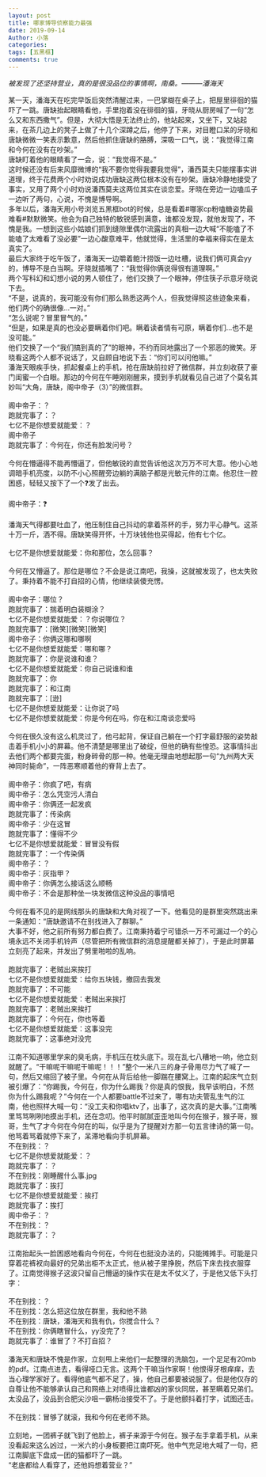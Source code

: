 ```yaml
---
layout: post
title: 哪家博导侦察能力最强
date: 2019-09-14
Author: 小落
categories: 
tags: [五黑框]
comments: true
---
```

*被发现了还坚持营业，真的是很没品位的事情啊，南桑。———潘海天*


某一天，潘海天在吃完早饭后突然清醒过来，一巴掌糊在桌子上，把屋里徘徊的猫吓了一跳。唐缺抬起眼睛看他，手里抱着没在徘徊的猫，牙晓从厨房喊了一句“怎么又和东西撒气”。但是，大彻大悟是无法终止的，他站起来，又坐下，又站起来，在茶几边上的凳子上做了十几个深蹲之后，他停了下来，对目瞪口呆的牙晓和唐缺微微一笑表示歉意，然后他抓住唐缺的胳膊，深吸一口气，说：“我觉得江南和今何在没有在吵架。”<br>
唐缺盯着他的眼睛看了一会，说：“我觉得不是。”<br>
这时候还没有后来风靡微博的“我不要你觉得我要我觉得”，潘西莫夫只能摆事实讲道理，终于花费两个小时劝说成功唐缺这两位根本没有在吵架。唐缺冷静地接受了事实，又用了两个小时劝说潘西莫夫这两位其实在谈恋爱。牙晓在旁边一边嗑瓜子一边听了两句，心说，不愧是博导啊。<br>
多年以后，潘海天用小号浏览五黑框bot的时候，总是看着#哪家cp粉嗑糖姿势最难看#默默微笑。他会为自己独特的敏锐感到满意，谁都没发现，就他发现了，不愧是我。一想到这些小姑娘们抓到缝隙里偶尔流露出的真相一边大喊“不能嗑了不能嗑了太难看了没必要”一边心酸意难平，他就觉得，生活里的幸福来得实在是太真实了。<br>
最后大家终于吃午饭了，潘海天一边嚼着鲍汁捞饭一边吐槽，说我们俩可真会yy的，博导不是白当啊。牙晓就插嘴了：“我觉得你俩说得很有道理啊。”<br>
两个写科幻和幻想小说的男人顿住了，他们交换了一个眼神，停住筷子示意牙晓说下去。<br>
“不是，说真的，我可能没有你们那么熟悉这两个人，但我觉得照这些迹象来看，他们两个的确很像…一对。”<br>
“怎么说呢？冒里冒气的。”<br>
“但是，如果是真的也没必要瞒着你们吧。瞒着读者情有可原，瞒着你们…也不是没可能。”<br>
他们交换了一个“我们搞到真的了”的眼神，不约而同地露出了一个邪恶的微笑。牙晓看这两个人都不说话了，又自顾自地说下去：“你们可以问他嘛。”<br>
潘海天眼疾手快，抓起餐桌上的手机，抢在唐缺前拉好了微信群，并立刻收获了豪门闺蜜一个白眼。那边的今何在午睡刚刚醒来，摸到手机就看见自己进了个莫名其妙叫“大角，唐缺，阁中帝子（3）”的微信群。<br><br>
阁中帝子：？<br>
跑就完事了：？<br>
七亿不是你想爱就能爱：？<br>
阁中帝子<br>
跑就完事了：今何在，你还有脸发问号？<br><br>
今何在懵逼得不能再懵逼了，但他敏锐的直觉告诉他这次万万不可大意。他小心地调暗手机亮度，以防不小心照醒旁边躺的满脑子都是光敏元件的江南。他忍住一腔困惑，轻轻又按下了一个❓发了出去。<br><br>
阁中帝子：❓<br><br>
潘海天气得都要吐血了，他压制住自己抖动的拿着茶杯的手，努力平心静气。这茶十万一斤，洒不得。唐缺笑得开怀，十万块钱他也买得起，他有七个亿。<br><br>
七亿不是你想爱就能爱：你和那位，怎么回事？<br><br>
今何在又懵逼了。那位是哪位？不会是说江南吧，我操，这就被发现了，也太失败了。秉持着不能不打自招的心情，他继续装傻充愣。<br><br>
阁中帝子：哪位？<br>
跑就完事了：揣着明白装糊涂？<br>
七亿不是你想爱就能爱：？你说哪位？<br>
跑就完事了：[微笑][微笑][微笑]<br>
阁中帝子：你俩这哪和哪啊<br>
七亿不是你想爱就能爱：哪和哪？<br>
跑就完事了：你是说谁和谁？<br>
七亿不是你想爱就能爱：你自己说谁和谁<br>
跑就完事了：你<br>
跑就完事了：和江南<br>
跑就完事了：[逊]<br>
七亿不是你想爱就能爱：让你说了吗<br>
七亿不是你想爱就能爱：你是今何在吗，你在和江南谈恋爱吗<br><br>
今何在很久没有这么机灵过了，他弓起背，保证自己躺在一个打字最舒服的姿势敲击着手机小小的屏幕。他不清楚是哪里出了破绽，但他的确有些惶恐。这事情抖出去他们两个都要完蛋，粉身碎骨的那一种。他毫无理由地想起那一句“九州两大天神同时毙命”，一阵恶寒顺着他的脊背上去了。<br><br>
阁中帝子：你疯了吧，有病<br>
阁中帝子：怎么凭空污人清白<br>
阁中帝子：你俩还一起发疯<br>
跑就完事了：传染病<br>
阁中帝子：少在这冒<br>
跑就完事了：懂得不少<br>
七亿不是你想爱就能爱：冒冒没有假<br>
跑就完事了：一个传染俩<br>
阁中帝子：？<br>
阁中帝子：灰指甲？<br>
阁中帝子：你俩怎么接话这么顺畅<br>
阁中帝子：不会是那种坐一块发微信这种没品的事情吧<br><br>
今何在看不见的是网线那头的唐缺和大角对视了一下。他看见的是群里突然跳出来一条通知：“唐缺邀请不在别找进入了群聊。”<br>
大事不好，他之前所有努力都白费了。江南秉持着宁可错杀一万不可漏过一个的心境永远不关闭手机铃声（尽管把所有微信群的消息提醒都关掉了），于是此时屏幕立刻亮了起来，并发出了劈里啪啦的乱响。<br><br>
跑就完事了：老贼出来挨打<br>
七亿不是你想爱就能爱：给你五块钱，撤回去我发<br>
跑就完事了：不可能<br>
七亿不是你想爱就能爱：老贼出来挨打<br>
跑就完事了：老贼出来挨打<br>
跑就完事了：今何在，你也等着<br>
七亿不是你想爱就能爱：这事没完<br>
跑就完事了：这事绝对没完<br><br>
江南不知道哪里学来的臭毛病，手机压在枕头底下。现在乱七八糟地一响，他立刻就醒了。“干嘛呢干嘛呢干嘛呢！！！”整个一米八三的身子骨用尽力气了喊了一句，然后又缩回了被子里。今何在从背后给他一脚踹在腰窝上。江南的起床气立刻被引爆了：“你踢我，今何在，你为什么踢我？你是真的恨我，我早该明白，不然你为什么踢我呢？”今何在一个人都要battle不过来了，哪有功夫管乱生气的江南，他也照样大喊一句：“没工夫和你唱ktv了，出事了，这次真的是大事。”江南嘴里骂骂咧咧地摸出手机，还在念叨。他平时腻腻歪歪地叫今何在猴子，猴子哥，猴哥，生气了才今何在今何在的叫，似乎是为了提醒对方那一句五言律诗的第一句。他骂着骂着就停下来了，呆滞地看向手机屏幕。<br>
不在别找：？<br>
七亿不是你想爱就能爱：？<br>
跑就完事了：？<br>
不在别找：刚睡醒什么事.jpg<br>
跑就完事了：挨打<br>
七亿不是你想爱就能爱：挨打<br>
跑就完事了：挨打<br>
阁中帝子：？<br>
不在别找：？<br>
跑就完事了：？<br><br>
江南抬起头一脸困惑地看向今何在，今何在也挺没办法的，只能摊摊手。可能是只穿着花裤衩向最好的兄弟出柜不太正式，他从被子里挣脱，然后下床去找衣服穿了。江南觉得猴子这波只留自己懵逼的操作实在是太不仗义了，于是他又低下头打字：<br><br>
不在别找：？<br>
不在别找：怎么把这位放在群里，我和他不熟<br>
不在别找：唐缺，潘海天和我有仇，你搅合什么？<br>
不在别找：你俩瞎冒什么，yy没完了？<br>
跑就完事了：谁冒了？不打自招？<br><br>
潘海天和唐缺不愧是作家，立刻甩上来他们一起整理的洗脑包，一个足足有20mb的pdf。江南点进去，看得哑口无言。这两个干嘛当作家啊！他恨得牙根痒痒，去当心理学家好了。看得他底气都不足了，操，他自己都要被说服了。但是他仅存的自尊让他不能够承认自己和网络上对喷得比谁都凶的家伙同居，甚至瞒着兄弟们。太没品了，没品到合肥尖沙咀一霸杨治接受不了。于是他颤抖着打字，试图还击。<br><br>
不在别找：冒够了就滚，我和今何在老师不熟。<br><br>
立刻地，一团裤子就飞到了他脸上，裤子来源于今何在。猴子左手拿着手机，从来没看起来这么凶过，一米六的小身板要把江南吓死。他中气充足地大喊了一句，把江南脚底下盘成一团的猫都吓了一跳。<br>
“老底都给人看穿了，还他妈想着营业？”<br>
